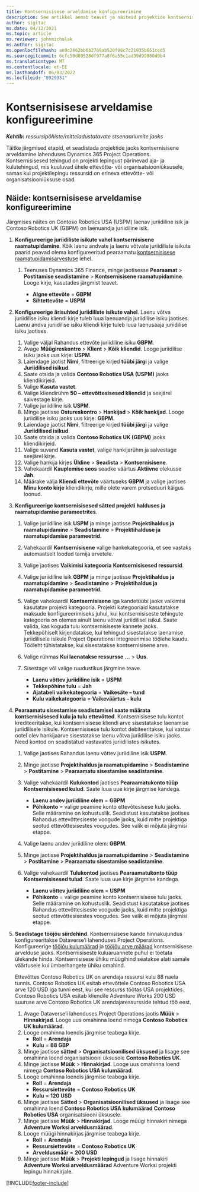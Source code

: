 ```yaml
---
title: Kontsernisisese arveldamise konfigureerimine
description: See artikkel annab teavet ja näiteid projektide kontsernisisese arvelduse konfigureerimise kohta.
author: sigitac
ms.date: 04/12/2021
ms.topic: article
ms.reviewer: johnmichalak
ms.author: sigitac
ms.openlocfilehash: ae0c2662bb6b2789ab520f08c7c21935b651ced5
ms.sourcegitcommit: 6cfc50d89528df977a8f6a55c1ad39d99800d9b4
ms.translationtype: MT
ms.contentlocale: et-EE
ms.lasthandoff: 06/03/2022
ms.locfileid: "8929351"
---
```

# <a name="configure-intercompany-invoicing"></a>Kontsernisisese arveldamise konfigureerimine

_**Kehtib:** ressursipõhiste/mitteladustatavate stsenaariumite jaoks_

Täitke järgmised etapid, et seadistada projektide jaoks kontsernisisene arveldamine lahenduses Dynamics 365 Project Operations. Kontsernisisesed tehingud on projekti lepingust pärinevad aja- ja kulutehingud, mis kuuluvad ühele ettevõtte- või organisatsiooniüksusele, samas kui projektilepingu ressursid on erineva ettevõtte- või organisatsiooniüksuse osad.

## <a name="example-configure-intercompany-invoicing"></a>Näide: kontsernisisese arveldamise konfigureerimine

Järgmises näites on Contoso Robotics USA (USPM) laenav juriidiline isik ja Contoso Robotics UK (GBPM) on laenuandja juriidiline isik. 

1. **Konfigureerige juriidiliste isikute vahel kontsernisisene raamatupidamine**. Kõik laenu andvate ja laenu võtvate juriidiliste isikute paarid peavad olema konfigureeritud pearaamatu [kontsernisisese raamatupidamisarvestuse](/dynamics365/finance/general-ledger/intercompany-accounting-setup) lehel.
    
    1. Teenuses Dynamics 365 Finance, minge jaotisesse **Pearaamat** > **Postitamise seadistamine** > **Kontsernisisene raamatupidamine**. Looge kirje, kasutades järgmist teavet.

        - **Algne ettevõte** = **GBPM**
        - **Sihtettevõte** = **USPM**

2. **Konfigureerige ärisuhted juriidiliste isikute vahel**. Laenu võtva juriidilise isiku kliendi kirje tuleb luua laenuandja juriidilise isiku jaotises. Laenu andva juriidilise isiku kliendi kirje tuleb luua laenusaaja juriidilise isiku jaotises.

     1. Valige väljal Rahandus ettevõte juriidiline isiku **GBPM**.
     2. Avage **Müügireskontro** > **Klient** > **Kõik kliendid**. Looge juriidilise isiku jaoks uus kirje: **USPM**.
     3. Laiendage jaotist **Nimi**, filtreerige kirjed **tüübi järgi** ja valige **Juriidilised isikud**. 
     4. Saate otsida ja valida **Contoso Robotics USA (USPM)** jaoks kliendikirjeid.
     5. Valige **Kasuta vastet**. 
     6. Valige kliendirühm **50 – ettevõttesisesed kliendid** ja seejärel salvestage kirje.
     7. Valige juriidiline isik **USPM**.
     8. Minge jaotisse **Ostureskontro** > **Hankijad** > **Kõik hankijad**. Looge juriidilise isiku jaoks uus kirje: **GBPM**.
     9. Laiendage jaotist **Nimi**, filtreerige kirjed **tüübi järgi** ja valige **Juriidilised isikud**. 
     10. Saate otsida ja valida **Contoso Robotics UK (GBPM)** jaoks kliendikirjeid.
     11. Valige suvand **Kasuta vastet**, valige hankijarühm ja salvestage seejärel kirje.
     12. Valige hankija kirjes **Üldine** > **Seadista** > **Kontsernisisene**.
     13. Vahekaardil **Kauplemise seos** seadke väärtus **Aktiivne** olekusse **Jah**.
     14. Määrake välja **Kliendi ettevõte** väärtuseks **GBPM** ja valige jaotises **Minu konto kirje** kliendikirje, mille olete varem protseduuri käigus loonud.

3. **Konfigureerige kontsernisisesed sätted projekti halduses ja raamatupidamise parameetrites**. 

    1. Valige juriidiline isik **USPM** ja minge jaotisse **Projektihaldus ja raamatupidamine** > **Seadistamine** > **Projektihalduse ja raamatupidamise parameetrid**.
    2. Vahekaardil **Kontsernisisene** valige hankekategooria, et see vastaks automaatselt loodud tarnija arvetele.
    3. Valige jaotises **Vaikimisi kategooria** **Kontsernisisesed ressursid**.
    4. Valige juriidiline isik **GBPM** ja minge jaotisse **Projektihaldus ja raamatupidamine** > **Seadistamine** > **Projektihaldus ja raamatupidamise parameetrid**.
    5. Valige vahekaardil **Kontsernisisene** iga kandetüübi jaoks vaikimisi kasutatav projekti kategooria. Projekti kategooriaid kasutatakse maksude konfigureerimiseks juhul, kui kontsernisiseste tehingute kategooria on olemas ainult laenu võtval juriidilisel isikul. Saate valida, kas koguda tulu kontsernisiseste kannete jaoks. Tekkepõhiselt kirjendatakse, kui tehingud sisestatakse laenamise juriidilisele isikule Project Operationsi integreerimise töölehe kaudu. Tööleht tühistatakse, kui sisestatakse kontsernisisene arve.
    6. Valige rühmas **Kui laenatakse ressursse** **...** > **Uus**. 
    7. Sisestage või valige ruudustikus järgmine teave.

          - **Laenu võttev juriidiline isik** = **USPM**
          - **Tekkepõhine tulu** = **Jah**
          - **Ajatabeli vaikekategooria** = **Vaikesäte – tund**
          - **Kulu vaikekategooria** = **Vaikeväärtus – kulu**

4. **Pearaamatu sisestamise seadistamisel saate määrata kontsernisisesed kulu ja tulu ettevõtted**. Kontsernisisese tulu kontot krediteeritakse, kui kontsernisisese kliendi arve sisestatakse laenamise juriidilisele isikule. Kontsernisisese tulu kontot debiteeritakse, kui vastav ootel olev hankijaarve sisestatakse laenu võtva juriidilise isiku jaoks. Need kontod on seadistatud vastavates juriidilistes isikutes. 
      
     1. Valige jaotises Rahandus laenu võttev juriidiline isik **USPM**. 
     2. Minge jaotisse **Projektihaldus ja raamatupidamine** > **Seadistamine** > **Postitamine** > **Pearaamatu sisestamise seadistamine**. 
     3. Valige vahekaardil **Kulukontod** jaotises **Pearaamatukonto tüüp** **Kontsernisisesed kulud**. Saate luua uue kirje järgmise kandega.
      
        - **Laenu andev juriidiline olem** = **GBPM**
        - **Põhikonto** = valige peamine konto ettevõtesisese kulu jaoks. Selle määramine on kohustuslik. Seadistust kasutatakse jaotises Rahandus ettevõttesiseste voogude jaoks, kuid mitte projektiga seotud ettevõttesisestes voogudes. See valik ei mõjuta järgmisi etappe. 
        
     4. Valige laenu andev juriidiline olem: **GBPM**. 
     5. Minge jaotisse **Projektihaldus ja raamatupidamine** > **Seadistamine** > **Postitamine** > **Pearaamatu sisestamise seadistamine**. 
     6. Valige vahekaardil **Tulukontod** jaotises **Pearaamatukonto tüüp** **Kontsernisisesed tulud**. Saate luua uue kirje järgmise kandega.

        - **Laenu võttev juriidiline olem** = **USPM**
        - **Põhikonto** = valige peamine konto kontsernisisese tulu jaoks. Selle määramine on kohustuslik. Seadistust kasutatakse jaotises Rahandus ettevõttesiseste voogude jaoks, kuid mitte projektiga seotud ettevõttesisestes voogudes. See valik ei mõjuta järgmisi etappe. 

5. **Seadistage tööjõu siirdehind**. Kontsernisisese kande hinnakujundus konfigureeritakse Dataverse’i lahenduses Project Operations. Konfigureerige [tööjõu kulumäärad](../pricing-costing/set-up-labor-cost-rate.md#transfer-pricing-and-costs-for-resources-outside-of-your-division-or-legal-entity) ja [tööjõu arve määrad](../pricing-costing/set-up-labor-bill-rate.md#transfer-pricing-or-set-up-bill-rates-for-resources-from-other-organizational-units-or-divisions) kontsernisisese arvelduse jaoks. Kontsernisiseste kuluaruannete puhul ei toetata ülekande hinda. Kontsernisisese ühiku müügihind seatakse alati samale väärtusele kui ümberhangete ühiku omahind.

      Ettevõttes Contoso Robotics UK on arendaja ressursi kulu 88 naela tunnis. Contoso Robotics UK esitab ettevõttele Contoso Robotics USA arve 120 USD iga tunni eest, kui see ressurss töötas USA projektides. Contoso Robotics USA esitab kliendile Adventure Works 200 USD suuruse arve Contoso Robotics UK arendajaressursside tehtud töö eest.

      1. Avage Dataverse’i lahenduses Project Operations jaotis **Müük** > **Hinnakirjad**. Looge uus omahinna loend nimega **Contoso Robotics UK kulumäärad**. 
      2. Looge omahinna loendis järgmise teabega kirje.
         - **Roll** = **Arendaja**
         - **Kulu** = **88 GBP**
      3. Minge jaotisse **sätted** > **Organisatsioonilised üksused** ja lisage see omahinna loend organisatsiooni üksusele **Contoso Robotics UK**.
      4. Minge jaotisse **Müük** > **Hinnakirjad**. Looge uus omahinna loend nimega **Contoso Robotics USA kulumäärad**. 
      5. Looge omahinna loendis järgmise teabega kirje.
          - **Roll** = **Arendaja**
          - **Ressursiettevõte** = **Contoso Robotics UK**
          - **Kulu** = **120 USD**
      6. Minge jaotisse **Sätted** > **Organisatsioonilised üksused** ja lisage see omahinna loend **Contoso Robotics USA kulumäärad** **Contoso Robotics USA** organisatsiooni üksusele.
      7. Minge jaotisse **Müük** > **Hinnakirjad**. Looge müügi hinnakiri nimega **Adventure Worksi arveldusmäärad**. 
      8. Looge müügi hinnakirjas järgmise teabega kirje.
          - **Roll** = **Arendaja**
          - **Ressursiettevõte** = **Contoso Robotics UK**
          - **Arveldusmäär** = **200 USD**
      9. Minge jaotisse **Müük** > **Projekti lepingud** ja lisage hinnakiri **Adventure Worksi arveldusmäärad** Adventure Worksi projekti lepingu hinnakirjale.


[!INCLUDE[footer-include](../includes/footer-banner.md)]
